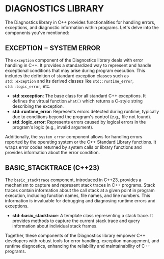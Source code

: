 # DIAGNOSTICS LIBRARY

The Diagnostics library in C++ provides functionalities for handling errors, exceptions, and diagnostic information within programs. Let's delve into the components you've mentioned:

## EXCEPTION − SYSTEM ERROR

The `exception` component of the Diagnostics library deals with error handling in C++. It provides a standardized way to represent and handle exceptional conditions that may arise during program execution. This includes the definition of standard exception classes such as `std::exception` and its derived classes like `std::runtime_error`, `std::logic_error`, etc.

- **std::exception**: The base class for all standard C++ exceptions. It defines the virtual function `what()` which returns a C-style string describing the exception.
- **std::runtime_error**: Represents errors detected during runtime, typically due to conditions beyond the program's control (e.g., file not found).
- **std::logic_error**: Represents errors caused by logical errors in the program's logic (e.g., invalid argument).

Additionally, the `system_error` component allows for handling errors reported by the operating system or the C++ Standard Library functions. It wraps error codes returned by system calls or library functions and provides information about the error condition.

## BASIC_STACKTRACE (C++23)

The `basic_stacktrace` component, introduced in C++23, provides a mechanism to capture and represent stack traces in C++ programs. Stack traces contain information about the call stack at a given point in program execution, including function names, file names, and line numbers. This information is invaluable for debugging and diagnosing runtime errors and exceptions.

- **std::basic_stacktrace**: A template class representing a stack trace. It provides methods to capture the current stack trace and query information about individual stack frames.

Together, these components of the Diagnostics library empower C++ developers with robust tools for error handling, exception management, and runtime diagnostics, enhancing the reliability and maintainability of C++ programs.
